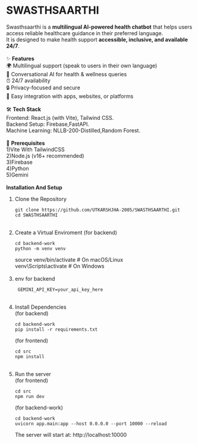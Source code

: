 # SWASTHSAARTHI
Swasthsaarthi is a **multilingual AI-powered health chatbot** that helps users access reliable healthcare guidance in their preferred language.  
It is designed to make health support **accessible, inclusive, and available 24/7**.  <br/>
<br/>
 ✨ <strong>Features</strong>  <br/>
🌍 Multilingual support (speak to users in their own language)  <br/>
🤝 Conversational AI for health & wellness queries  <br/>
⏰ 24/7 availability  <br/>
🔒 Privacy-focused and secure<br/> 
📱 Easy integration with apps, websites, or platforms   <br/>
<br/>
🛠 <strong>Tech Stack</strong> <br/>
Frontend: React.js (with Vite), Tailwind CSS.<br/>
Backend Setup: Firebase,FastAPI.<br/>
Machine Learning: NLLB-200-Distilled,Random Forest.<br/>
<br/>
🔧 <strong>Prerequisites</strong> <br/>
1)Vite With TailwindCSS <br/>
2)Node.js (v16+ recommended) <br/>
3)Firebase <br/>
4)Python <br/>
5)Gemini <br/>
<br/>
<strong>Installation And Setup</strong><br/>
1) Clone the Repository<br/>
   ```
   git clone https://github.com/UTKARSHJHA-2005/SWASTHSAARTHI.git
   cd SWASTHSAARTHI
   ```
   <br/>
2) Create a Virtual Enviroment (for backend)
   ```
   cd backend-work
   python -m venv venv
   ```
   source venv/bin/activate  # On macOS/Linux <br/>
   venv\Scripts\activate      # On Windows <br/>
   <br/>
4) env for backend<br/>
   ```
    GEMINI_API_KEY=your_api_key_here
   ```
   <br/>
5) Install Dependencies <br/>
   (for backend) <br/>
   ```
   cd backend-work
   pip install -r requirements.txt
   ```
   (for frontend)
   ```
   cd src
   npm install
   ```
   <br/>
6) Run the server <br/>
   (for frontend) <br/>
   ```
   cd src
   npm run dev
   ```
   (for backend-work) <br/>
   ```
   cd backend-work
   uvicorn app.main:app --host 0.0.0.0 --port 10000 --reload
   ```
   The server will start at: http://localhost:10000
